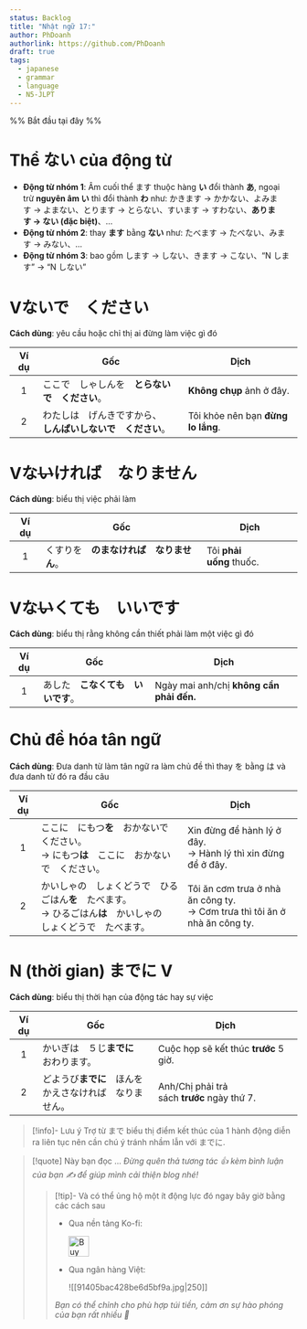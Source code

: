 ```yaml
---
status: Backlog
title: "Nhật ngữ 17:"
author: PhDoanh
authorlink: https://github.com/PhDoanh
draft: true
tags:
  - japanese
  - grammar
  - language
  - N5-JLPT
---
```

%% Bắt đầu tại đây %%
# Thể ない của động từ
- **Động từ nhóm 1**: Âm cuối thể ます thuộc hàng **い** đổi thành **あ**, ngoại trừ **nguyên âm い** thì đổi thành **わ** như: かきます → かかない、よみます → よまない、とります → とらない、すいます → すわない、**あります → ない (đặc biệt)**、…
- **Động từ nhóm 2**: thay **ます** bằng **ない** như: たべます → たべない、みます → みない、…
- **Động từ nhóm 3**: bao gồm します → しない、きます → こない、“N します” → “N しない”

# Vないで　ください
**Cách dùng**: yêu cầu hoặc chỉ thị ai đừng làm việc gì đó

| Ví dụ | Gốc                                                              | Dịch                               |
|:-----:| ---------------------------------------------------------------- | ---------------------------------- |
|   1   | ここで　しゃしんを　**とらないで　ください**。                   | **Không chụp** ảnh ở đây.          |
|   2   | わたしは　げんきですから、  <br>**しんぱいしないで　ください**。 | Tôi khỏe nên bạn **đừng lo lắng**. |

# Vな~~い~~ければ　なりません
**Cách dùng**: biểu thị việc phải làm

| Ví dụ | Gốc                                      | Dịch                     |
|:-----:| ---------------------------------------- | ------------------------ |
|   1   | くすりを　**のまなければ　なりません**。 | Tôi **phải uống** thuốc. |

# Vな~~い~~くても　いいです
**Cách dùng**: biểu thị rằng không cần thiết phải làm một việc gì đó

| Ví dụ | Gốc                                | Dịch                                     |
|:-----:| ---------------------------------- | ---------------------------------------- |
|   1   | あした　**こなくても　いいです**。 | Ngày mai anh/chị **không cần phải đến.** |

# Chủ đề hóa tân ngữ
**Cách dùng**: Đưa danh từ làm tân ngữ ra làm chủ đề thì thay を bằng は và đưa danh từ đó ra đầu câu

| Ví dụ | Gốc                                                                                                                  | Dịch                                                                           |
|:-----:| -------------------------------------------------------------------------------------------------------------------- | ------------------------------------------------------------------------------ |
|   1   | ここに　にもつ**を**　おかないで　ください。  <br>→ にもつ**は**　ここに　おかないで　ください。                     | Xin đừng để hành lý ở đây.  <br>→ Hành lý thì xin đừng để ở đây.               |
|   2   | かいしゃの　しょくどうで　ひるごはん**を**　たべます。  <br>→ ひるごはん**は**　かいしゃの　しょくどうで　たべます。 | Tôi ăn cơm trưa ở nhà ăn công ty.  <br>→ Cơm trưa thì tôi ăn ở nhà ăn công ty. |

# N (thời gian) までに V
**Cách dùng**: biểu thị thời hạn của động tác hay sự việc

| Ví dụ | Gốc                                                            | Dịch                                        |
|:-----:| -------------------------------------------------------------- | ------------------------------------------- |
|   1   | かいぎは　５じ**までに**　おわります。                         | Cuộc họp sẽ kết thúc **trước** 5 giờ.       |
|   2   | どようび**までに**　ほんを　  <br>かえさなければ　なりません。 | Anh/Chị phải trả sách **trước** ngày thứ 7. |

> [!info]- Lưu ý
> Trợ từ まで biểu thị điểm kết thúc của 1 hành động diễn ra liên tục nên cần chú ý tránh nhầm lẫn với までに.

> [!quote] Này bạn đọc ...
> *Đừng quên thả tương tác 👍 kèm bình luận của bạn ✍️ để giúp mình cải thiện blog nhé!* 
> > [!tip]- Và có thể ủng hộ một ít động lực đó ngay bây giờ bằng các cách sau
> > - Qua nền tảng Ko-fi:
> > 
> >   <a href='https://ko-fi.com/M4M111S8CI' target='_blank'><img height='36' style='border:0px;height:36px;' src='https://storage.ko-fi.com/cdn/kofi3.png?v=3' border='0' alt='Buy Me a Coffee at ko-fi.com' /></a>
> > - Qua ngân hàng Việt:
> >   
> >   ![[91405bac428be6d5bf9a.jpg|250]]
> > 
> > *Bạn có thể chỉnh cho phù hợp túi tiền, cảm ơn sự hào phóng của bạn rất nhiều 🥰*